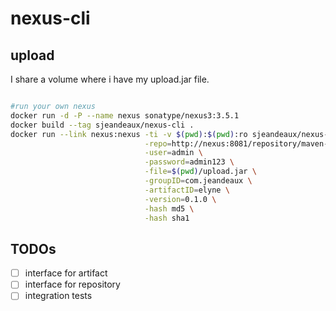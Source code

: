 # nexus-cli

## upload

I share a volume where i have my upload.jar file.

```bash

#run your own nexus
docker run -d -P --name nexus sonatype/nexus3:3.5.1
docker build --tag sjeandeaux/nexus-cli .
docker run --link nexus:nexus -ti -v $(pwd):$(pwd):ro sjeandeaux/nexus-cli \
                              -repo=http://nexus:8081/repository/maven-releases \
                              -user=admin \
                              -password=admin123 \
                              -file=$(pwd)/upload.jar \
                              -groupID=com.jeandeaux \
                              -artifactID=elyne \
                              -version=0.1.0 \
                              -hash md5 \
                              -hash sha1

```

## TODOs

- [ ] interface for artifact
- [ ] interface for repository
- [ ] integration tests
